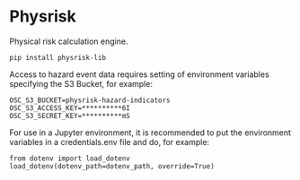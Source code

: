 Physrisk
==============================
Physical risk calculation engine.

```
pip install physrisk-lib
```

Access to hazard event data requires setting of environment variables specifying the S3 Bucket, for example:

```
OSC_S3_BUCKET=physrisk-hazard-indicators
OSC_S3_ACCESS_KEY=**********6I
OSC_S3_SECRET_KEY=**********mS
```

For use in a Jupyter environment, it is recommended to put the environment variables in a credentials.env file and do, for example:
```
from dotenv import load_dotenv
load_dotenv(dotenv_path=dotenv_path, override=True)
```
